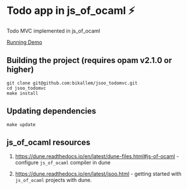 # Todo app in js_of_ocaml ⚡

Todo MVC implemented in js_of_ocaml

[Running Demo](https://bikallem.github.io/jsoo_todomvc/)

## Building the project (requires opam v2.1.0 or higher)

```
git clone git@github.com:bikallem/jsoo_todomvc.git
cd jsoo_todomvc
make install
```

## Updating dependencies

`make update`

## js_of_ocaml resources

1. https://dune.readthedocs.io/en/latest/dune-files.html#js-of-ocaml - configure `js_of_ocaml` compiler in dune

2. https://dune.readthedocs.io/en/latest/jsoo.html - getting started with `js_of_ocaml` projects with dune.

